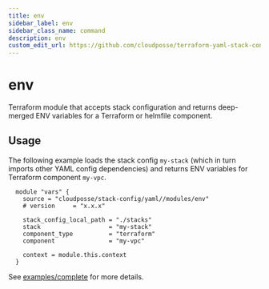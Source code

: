 ```yaml
---
title: env
sidebar_label: env
sidebar_class_name: command
description: env
custom_edit_url: https://github.com/cloudposse/terraform-yaml-stack-config/blob/main/modules/env/README.md
---
```


# env

Terraform module that accepts stack configuration and returns deep-merged ENV variables for a Terraform or helmfile component.

## Usage

The following example loads the stack config `my-stack` (which in turn imports other YAML config dependencies)
and returns ENV variables for Terraform component `my-vpc`.

  ```hcl
    module "vars" {
      source = "cloudposse/stack-config/yaml//modules/env"
      # version     = "x.x.x"
    
      stack_config_local_path = "./stacks"
      stack                   = "my-stack"
      component_type          = "terraform"
      component               = "my-vpc"
    
      context = module.this.context
    }
```

See [examples/complete](https://github.com/cloudposse/terraform-yaml-stack-config/tree/main/modules/env/../../examples/complete) for more details.

